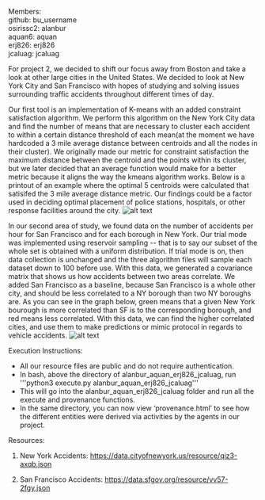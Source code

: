 Members:<br />
github: bu_username<br />
osirissc2: alanbur<br />
aquan6: aquan<br />
erj826: erj826<br />
jcaluag: jcaluag<br />


For project 2, we decided to shift our focus away from Boston and take a look at other large cities in the United States.
We decided to look at New York City and San Francisco with hopes of studying and solving issues surrounding traffic accidents throughout different times of day.

Our first tool is an implementation of K-means with an added constraint satisfaction algorithm.
We perform this algorithm on the New York City data and find the number of means that are necessary to cluster each accident to within a certain distance threshold of each mean(at the moment we have hardcoded a 3 mile average distance between centroids and all the nodes in their cluster). We originally made our metric for constraint satisfaction the maximum distance between the centroid and the points within its cluster, but we later decided that an average function would make for a better metric because it aligns the way the kmeans algorithm works. Below is a printout of an example where the optimal 5 centroids were calculated that satisifed the 3 mile average distance metric.
Our findings could be a factor used in deciding optimal placement of police stations, hospitals, or other response facilities around the city.
![alt text](https://github.com/aquan6/course-2017-fal-proj/blob/master/alanbur_aquan_erj826_jcaluag/averageCase.JPG)


In our second area of study, we found data on the number of accidents per hour for San Francisco and for each borough in New York.
Our trial mode was implemented using reservoir sampling -- that is to say our subset of the whole set is obtained with a uniform distribution. If trial mode is on,
then data collection is unchanged and the three algorithm files will sample each dataset down to 100 before use.
With this data, we generated a covariance matrix that shows us how accidents between two areas correlate.
We added San Francisco as a baseline, because San Francisco is a whole other city, and should be less correlated to a NY borough
than two NY boroughs are. As you can see in the graph below, green means that a given New York bourough is more correlated than SF is to the corresponding borough, and red means less correlated.
With this data, we can find the higher correlated cities, and use them to make predictions or mimic protocol in regards to vehicle accidents.
![alt text](https://github.com/aquan6/course-2017-fal-proj/blob/master/alanbur_aquan_erj826_jcaluag/covTable.jpeg)



Execution Instructions:

* All our resource files are public and do not require authentication. 
* In bash, above the directory of alanbur_aquan_erj826_jcaluag, run '''python3 execute.py alanbur_aquan_erj826_jcaluag''' 
* This will go into the alanbur_aquan_erj826_jcaluag folder and run all the execute and provenance functions. 
* In the same directory, you can now view ‘provenance.html’ to see how the different entities were derived via activities by the agents in our project.


Resources:

1. New York Accidents: https://data.cityofnewyork.us/resource/qiz3-axqb.json

2. San Francisco Accidents: https://data.sfgov.org/resource/vv57-2fgy.json


